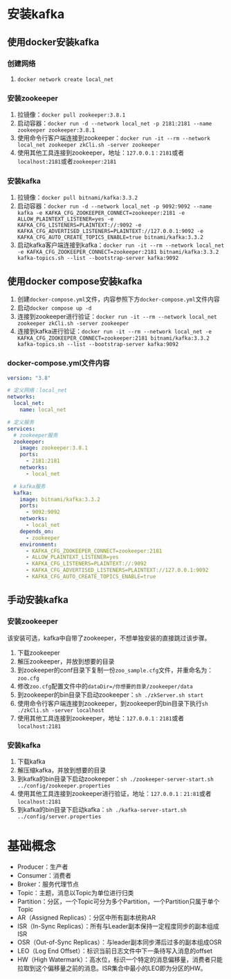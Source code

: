 # 安装kafka

## 使用docker安装kafka

### 创建网络

1. `docker network create local_net`

### 安装zookeeper

1. 拉镜像：`docker pull zookeeper:3.8.1`
2. 启动容器：`docker run -d --network local_net -p 2181:2181 --name zookeeper zookeeper:3.8.1`
3. 使用命令行客户端连接到zookeeper：`docker run -it --rm --network local_net zookeeper zkCli.sh -server zookeeper`
4. 使用其他工具连接到zookeeper，地址：`127.0.0.1：2181`或者`localhost:2181`或者`zookeeper:2181`

### 安装kafka

1. 拉镜像：`docker pull bitnami/kafka:3.3.2`
2. 启动容器：`docker run -d --network local_net -p 9092:9092 --name kafka -e KAFKA_CFG_ZOOKEEPER_CONNECT=zookeeper:2181 -e ALLOW_PLAINTEXT_LISTENER=yes -e KAFKA_CFG_LISTENERS=PLAINTEXT://:9092 -e KAFKA_CFG_ADVERTISED_LISTENERS=PLAINTEXT://127.0.0.1:9092 -e KAFKA_CFG_AUTO_CREATE_TOPICS_ENABLE=true bitnami/kafka:3.3.2`
3. 启动kafka客户端连接到kafka：`docker run -it --rm --network local_net -e KAFKA_CFG_ZOOKEEPER_CONNECT=zookeeper:2181 bitnami/kafka:3.3.2 kafka-topics.sh --list --bootstrap-server kafka:9092`

## 使用docker compose安装kafka

1. 创建`docker-compose.yml`文件，内容参照下方`docker-compose.yml`文件内容
2. 启动`docker compose up -d`
3. 连接到zookeeper进行验证：`docker run -it --rm --network local_net zookeeper zkCli.sh -server zookeeper`
4. 连接到kafka进行验证：`docker run -it --rm --network local_net -e KAFKA_CFG_ZOOKEEPER_CONNECT=zookeeper:2181 bitnami/kafka:3.3.2 kafka-topics.sh --list --bootstrap-server kafka:9092`

### docker-compose.yml文件内容

```yaml
version: "3.8"

# 定义网络：local_net
networks:
  local_net:
    name: local_net

# 定义服务
services:
  # zookeeper服务
  zookeeper:
    image: zookeeper:3.8.1
    ports:
      - 2181:2181
    networks:
      - local_net

  # kafka服务
  kafka:
    image: bitnami/kafka:3.3.2
    ports:
      - 9092:9092
    networks:
      - local_net
    depends_on:
      - zookeeper
    environment:
      - KAFKA_CFG_ZOOKEEPER_CONNECT=zookeeper:2181
      - ALLOW_PLAINTEXT_LISTENER=yes
      - KAFKA_CFG_LISTENERS=PLAINTEXT://:9092
      - KAFKA_CFG_ADVERTISED_LISTENERS=PLAINTEXT://127.0.0.1:9092
      - KAFKA_CFG_AUTO_CREATE_TOPICS_ENABLE=true
```

## 手动安装kafka

### 安装zookeeper

该安装可选，kafka中自带了zookeeper，不想单独安装的直接跳过该步骤。

1. 下载zookeeper
2. 解压zookeeper，并放到想要的目录
3. 到zookeeper的conf目录下复制一份`zoo_sample.cfg`文件，并重命名为：`zoo.cfg`
4. 修改`zoo.cfg`配置文件中的`dataDir=/你想要的目录/zookeeper/data`
5. 到zookeeper的bin目录下启动zookeeper：`sh ./zkServer.sh start`
6. 使用命令行客户端连接到zookeeper，到zookeeper的bin目录下执行`sh ./zkCli.sh -server localhost`
7. 使用其他工具连接到zookeeper，地址：`127.0.0.1：2181`或者`localhost:2181`

### 安装kafka

1. 下载kafka
2. 解压缩kafka，并放到想要的目录
3. 到kafka的bin目录下启动zookeeper：`sh ./zookeeper-server-start.sh ../config/zookeeper.properties`
4. 使用其他工具连接到zookeeper进行验证，地址：`127.0.0.1：21:81`或者`localhost:2181`
5. 到kafka的bin目录下启动kafka：`sh ./kafka-server-start.sh ../config/server.properties`

# 基础概念

- Producer：生产者
- Consumer：消费者
- Broker：服务代理节点
- Topic：主题，消息以Topic为单位进行归类
- Partition：分区，一个Topic可分为多个Partition，一个Partition只属于单个Topic
- AR（Assigned Replicas）：分区中所有副本统称AR
- ISR（In-Sync Replicas）：所有与Leader副本保持一定程度同步的副本组成ISR
- OSR（Out-of-Sync Replicas）：与leader副本同步滞后过多的副本组成OSR
- LEO（Log End Offset）：标识当前日志文件中下一条待写入消息的offset
- HW（High Watermark）：高水位，标识一个特定的消息偏移量，消费者只能拉取到这个偏移量之前的消息。ISR集合中最小的LEO即为分区的HW。